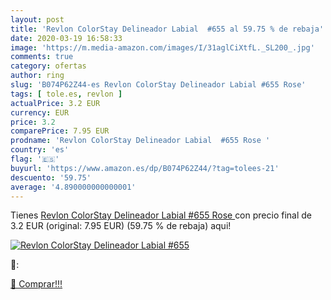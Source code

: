 ```yaml
---
layout: post
title: 'Revlon ColorStay Delineador Labial  #655 al 59.75 % de rebaja'
date: 2020-03-19 16:58:33
image: 'https://m.media-amazon.com/images/I/31aglCiXtfL._SL200_.jpg'
comments: true
category: ofertas
author: ring
slug: 'B074P62Z44-es Revlon ColorStay Delineador Labial #655 Rose'
tags: [ tole.es, revlon ]
actualPrice: 3.2 EUR
currency: EUR
price: 3.2
comparePrice: 7.95 EUR
prodname: 'Revlon ColorStay Delineador Labial  #655 Rose '
country: 'es'
flag: '🇪🇸'
buyurl: 'https://www.amazon.es/dp/B074P62Z44/?tag=tolees-21'
descuento: '59.75'
average: '4.890000000000001'
---
```


Tienes [Revlon ColorStay Delineador Labial  #655 Rose ](https://www.amazon.es/dp/B074P62Z44/?tag=tolees-21) con precio final de  3.2 EUR (original: 7.95 EUR) (59.75 %  de rebaja) aqui!

[![Revlon ColorStay Delineador Labial  #655](https://m.media-amazon.com/images/I/31aglCiXtfL._SL200_.jpg)](https://www.amazon.es/dp/B074P62Z44/?tag=tolees-21)

🔎:


[🛒 Comprar!!!](https://www.amazon.es/dp/B074P62Z44/?tag=tolees-21)
